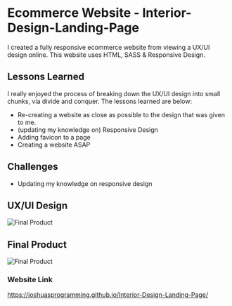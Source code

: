 # Ecommerce Website - Interior-Design-Landing-Page

I created a fully responsive ecommerce website from viewing a UX/UI design online. This website uses HTML, SASS & Responsive Design.

## Lessons Learned

I really enjoyed the process of breaking down the UX/UI design into small chunks, via divide and conquer.
The lessons learned are below:

* Re-creating a website as close as possible to the design that was given to me. 
* (updating my knowledge on) Responsive Design
* Adding favicon to a page 
* Creating a website ASAP

## Challenges 

* Updating my knowledge on responsive design

## UX/UI Design
![Final Product]()

## Final Product
![Final Product]()

### Website Link
https://joshuasprogramming.github.io/Interior-Design-Landing-Page/

